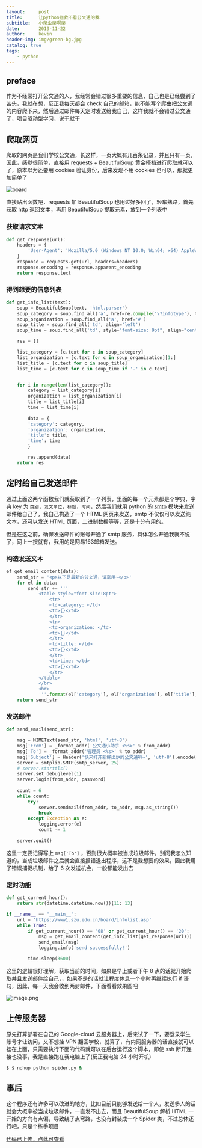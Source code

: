 ```yaml
---
layout:     post
title:      让python拯救不看公文通的我
subtitle:   小爬虫爬啊爬
date:       2019-11-22
author:     kevin
header-img: img/green-bg.jpg
catalog: true
tags:
    - python    
---
```




## preface



作为不经常打开公文通的人，我经常会错过很多重要的信息，自己也是已经尝到了苦头，我就在想，反正我每天都会 check 自己的邮箱，能不能写个爬虫把公文通的内容爬下来，然后通过邮件每天定时发送给我自己，这样我就不会错过公文通了，项目驱动型学习，说干就干



## 爬取网页



爬取的网页是我们学校公文通，长这样，一页大概有几百条记录，并且只有一页，因此，感觉很简单，直接用 requests + BeautifulSoup 黄金搭档进行爬取就可以了，原本以为还要用 cookies 验证身份，后来发现不用 cookies 也可以，那就更加简单了



![board](https://i.loli.net/2019/11/25/TKO8WfMhbegyJUm.png)



直接贴出函数吧，requests 加 BeautifulSoup 也用过好多回了，轻车熟路，首先获取 http 返回文本，再用 BeautifulSoup 提取元素，放到一个列表中



### 获取请求文本



```python
def get_response(url):
    headers = {
        'User-Agent': 'Mozilla/5.0 (Windows NT 10.0; Win64; x64) AppleWebKit/537.36 (KHTML, like Gecko) Chrome/78.0.3904.97 Safari/537.36'
    }
    response = requests.get(url, headers=headers)
    response.encoding = response.apparent_encoding
    return response.text
```



### 得到想要的信息列表



```python
def get_info_list(text):
    soup = BeautifulSoup(text, 'html.parser')
    soup_category = soup.find_all('a', href=re.compile('\?infotype'), title='')
    soup_organization = soup.find_all('a', href='#')
    soup_title = soup.find_all('td', align='left')
    soup_time = soup.find_all('td', style="font-size: 9pt", align="center")

    res = []

    list_category = [c.text for c in soup_category]
    list_organization = [c.text for c in soup_organization][1:]
    list_title = [c.text for c in soup_title]
    list_time = [c.text for c in soup_time if '-' in c.text]


    for i in range(len(list_category)):
        category = list_category[i]
        organization = list_organization[i]
        title = list_title[i]
        time = list_time[i]
    
        data = {
        'category': category,
        'organization': organization,
        'title': title,
        'time': time
        }

        res.append(data)
    return res
```





## 定时给自己发送邮件



通过上面这两个函数我们就获取到了一个列表，里面的每一个元素都是个字典，字典 key 为 `类别`，`发文单位`，`标题`，`时间`，然后我们就用 python 的 [smtp](https://docs.python.org/3/library/smtplib.html) 模块来发送邮件给自己了，我自己构造了一个 HTML 网页来发送，smtp 不仅仅可以发送纯文本，还可以发送 HTML 页面，二进制数据等等，还是十分有用的。



但是在这之前，确保发送邮件的账号开通了 smtp 服务，具体怎么开通我就不说了，网上一搜就有，我用的是网易163邮箱发送。



### 构造发送文本



```python
ef get_email_content(data):
    send_str = '<p>以下是最新的公文通，请享用~</p>'
    for el in data:
        send_str += '''
            <table style="font-size:8pt">
                <tr>
                <td>category: </td>
                <td>{}</td>
                </tr>
                <tr>
                <td>organization: </td>
                <td>{}</td>
                </tr>
                <td>title: </td>
                <td>{}</td>
                </tr>
                <td>time: </td>
                <td>{}</td>
                </tr>
            </table>
            </br>
            <hr>
            '''.format(el['category'], el['organization'], el['title'], el['time'])
    return send_str
```



### 发送邮件



```python
def send_email(send_str):

    msg = MIMEText(send_str, 'html', 'utf-8')
    msg['From'] = _format_addr('公文通小助手 <%s>' % from_addr)
    msg['To'] = _format_addr('管理员 <%s>' % to_addr)
    msg['Subject'] = Header('快来打开新鲜出炉的公文通叭~', 'utf-8').encode()
    server = smtplib.SMTP(smtp_server, 25)
    # server.starttls()
    server.set_debuglevel(1)
    server.login(from_addr, password)
    
    count = 6
    while count:
        try:
            server.sendmail(from_addr, to_addr, msg.as_string())
            break
        except Exception as e:
            logging.error(e)
            count -= 1

    server.quit()
```



这里一定要记得写上 `msg['To']` ，否则很大概率被当成垃圾邮件，别问我怎么知道的，当成垃圾邮件之后就会直接报错退出程序，这不是我想要的效果，因此我用了错误捕捉机制，给了 6 次发送机会，一般都能发出去



### 定时功能



```python
def get_current_hour():
    return str(datetime.datetime.now())[11: 13]

if __name__ == "__main__":
    url = 'https://www1.szu.edu.cn/board/infolist.asp'
    while True:
        if get_current_hour() == '08' or get_current_hour() == '20':
            msg = get_email_content(get_info_list(get_response(url)))
            send_email(msg)
            logging.info('send successfully!')

        time.sleep(3600)
```



这里的逻辑很好理解，获取当前的时间，如果是早上或者下午 8 点的话就开始爬取并且发送邮件给自己，，如果不是的话就让程度休息一个小时再继续执行 if 语句，因此，每一天我会收到两封邮件，下面看看效果图吧



![image.png](https://i.loli.net/2019/11/25/TboV7dSahDlNkFO.png)



## 上传服务器



原先打算部署在自己的 Google-cloud 云服务器上，后来试了一下，要登录学生账号才让访问，又不想挂 VPN 翻回学校，就算了，有内网服务器的话直接就可以挂在上面，只需要执行下面的代码就可以在后台运行这个脚本，即使 ssh 断开连接也没事，我是直接跑在我电脑上了(反正我电脑 24 小时开机)



```bash
$ $ nohup python spider.py &
```



## 事后



这个程序还有许多可以改进的地方，比如目前只能够发送给一个人，发送多人的话就会大概率被当成垃圾邮件，一直发不出去，而且 BeautifulSoup 解析 HTML 一开始的方向有点偏，导致绕了点弯路，也没有封装成一个 Spider 类，不过总体还行吧，只是个练手项目



[代码已上传，点此可查看](https://github.com/yarkable/szu-newsboard-spider)